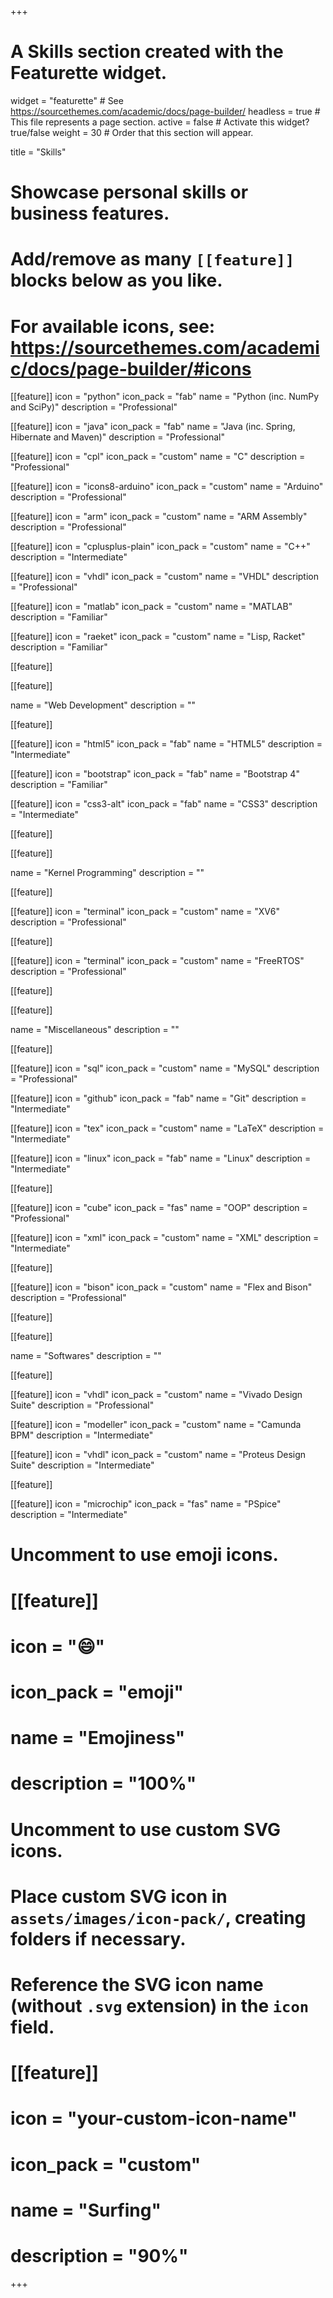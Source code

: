 +++
# A Skills section created with the Featurette widget.
widget = "featurette"  # See https://sourcethemes.com/academic/docs/page-builder/
headless = true  # This file represents a page section.
active = false  # Activate this widget? true/false
weight = 30  # Order that this section will appear.

title = "Skills"

# Showcase personal skills or business features.
# 
# Add/remove as many `[[feature]]` blocks below as you like.
# 
# For available icons, see: https://sourcethemes.com/academic/docs/page-builder/#icons

[[feature]]
  icon = "python"
  icon_pack = "fab"
  name = "Python (inc. NumPy and SciPy)"
  description = "Professional"

[[feature]]
  icon = "java"
  icon_pack = "fab"
  name = "Java (inc. Spring, Hibernate and Maven)"
  description = "Professional"

[[feature]]
  icon = "cpl"
  icon_pack = "custom"
  name = "C"
  description = "Professional"

[[feature]]
  icon = "icons8-arduino"
  icon_pack = "custom"
  name = "Arduino"
  description = "Professional"

[[feature]]
  icon = "arm"
  icon_pack = "custom"
  name = "ARM Assembly"
  description = "Professional"

[[feature]]
  icon = "cplusplus-plain"
  icon_pack = "custom"
  name = "C++"
  description = "Intermediate"

[[feature]]
  icon = "vhdl"
  icon_pack = "custom"
  name = "VHDL"
  description = "Professional"

[[feature]]
  icon = "matlab"
  icon_pack = "custom"
  name = "MATLAB"
  description = "Familiar"

[[feature]]
  icon = "raeket"
  icon_pack = "custom"
  name = "Lisp, Racket"
  description = "Familiar"

[[feature]]
  

[[feature]]

  name = "Web Development"
  description = ""

[[feature]]

[[feature]]
  icon = "html5"
  icon_pack = "fab"
  name = "HTML5"
  description = "Intermediate"

[[feature]]
  icon = "bootstrap"
  icon_pack = "fab"
  name = "Bootstrap 4"
  description = "Familiar"

[[feature]]
  icon = "css3-alt"
  icon_pack = "fab"
  name = "CSS3"
  description = "Intermediate"

[[feature]]
  

[[feature]]

  name = "Kernel Programming"
  description = ""

[[feature]]

[[feature]]
  icon = "terminal"
  icon_pack = "custom"
  name = "XV6"
  description = "Professional"

[[feature]]

[[feature]]
  icon = "terminal"
  icon_pack = "custom"
  name = "FreeRTOS"
  description = "Professional"

[[feature]]

[[feature]]

  name = "Miscellaneous"
  description = ""

[[feature]]

[[feature]]
  icon = "sql"
  icon_pack = "custom"
  name = "MySQL"
  description = "Professional"

[[feature]]
  icon = "github"
  icon_pack = "fab"
  name = "Git"
  description = "Intermediate"

[[feature]]
  icon = "tex"
  icon_pack = "custom"
  name = "LaTeX"
  description = "Intermediate"

[[feature]]
  icon = "linux"
  icon_pack = "fab"
  name = "Linux"
  description = "Intermediate"
  
[[feature]]

[[feature]]
  icon = "cube"
  icon_pack = "fas"
  name = "OOP"
  description = "Professional"

[[feature]]
  icon = "xml"
  icon_pack = "custom"
  name = "XML"
  description = "Intermediate"

[[feature]]

[[feature]]
  icon = "bison"
  icon_pack = "custom"
  name = "Flex and Bison"
  description = "Professional"

[[feature]]

[[feature]]

  name = "Softwares"
  description = ""

[[feature]]

[[feature]]
  icon = "vhdl"
  icon_pack = "custom"
  name = "Vivado Design Suite"
  description = "Professional"

[[feature]]
  icon = "modeller"
  icon_pack = "custom"
  name = "Camunda BPM"
  description = "Intermediate"

[[feature]]
  icon = "vhdl"
  icon_pack = "custom"
  name = "Proteus Design Suite"
  description = "Intermediate"

[[feature]]


[[feature]]
  icon = "microchip"
  icon_pack = "fas"
  name = "PSpice"
  description = "Intermediate"
  



# Uncomment to use emoji icons.
# [[feature]]
#  icon = ":smile:"
#  icon_pack = "emoji"
#  name = "Emojiness"
#  description = "100%"  

# Uncomment to use custom SVG icons.
# Place custom SVG icon in `assets/images/icon-pack/`, creating folders if necessary.
# Reference the SVG icon name (without `.svg` extension) in the `icon` field.
# [[feature]]
#  icon = "your-custom-icon-name"
#  icon_pack = "custom"
#  name = "Surfing"
#  description = "90%"

+++